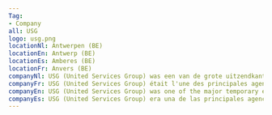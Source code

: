 ```yaml
---
Tag: 
- Company
all: USG
logo: usg.png
locationNl: Antwerpen (BE)
locationEn: Antwerp (BE)
locationEs: Amberes (BE)
locationFr: Anvers (BE)
companyNl: USG (United Services Group) was een van de grote uitzendkantoren in België. De nadruk lag vooral op bulkverwerking. Door heel veel uitzendkrachten op het veld te hebben konden we heel veel optinmaliseren, zoals printkosten, bankkosten, ... . Dit is in het voordeel van zowel de klant als de uitzendkracht.
companyFr: USG (United Services Group) était l'une des principales agences d'intérim en Belgique. L'accent était mis principalement sur le traitement en vrac. En ayant beaucoup d'intérimaires sur le terrain, nous avons pu optimiser beaucoup, comme les frais d'impression, les frais bancaires, ... . Cela profite à la fois au client et à l'intérimaire.
companyEn: USG (United Services Group) was one of the major temporary employment agencies in Belgium. The emphasis was mainly on bulk processing. By having a lot of temporary workers on the field, we were able to optimize a lot, from printing costs, bank costs, ... . This is to the advantage of both the customer and the temporary worker.
companyEs: USG (United Services Group) era una de las principales agencias de trabajo temporal en Bélgica. El énfasis estaba principalmente en el procesamiento a granel. Al tener muchos trabajadores temporales en el campo, pudimos optimizar mucho, como los costos de impresión, los costos bancarios, ... . Esto es una ventaja tanto para el cliente como para el trabajador temporal
---
```

